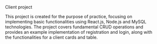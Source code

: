 Client project

This project is created for the purpose of practice, focusing on implementing basic functionalities using React.js, Node.js and MySQL technologies.
The project covers fundamental CRUD operations and provides an example implementation of registration and login, along with the functionalities for a client cards and table.

